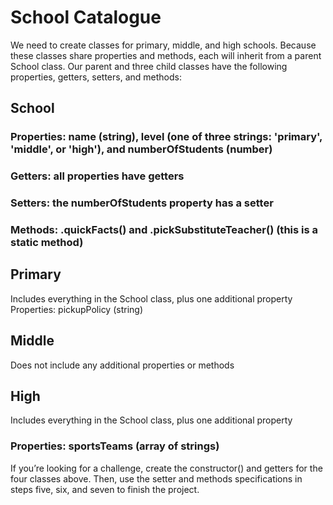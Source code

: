 # School Catalogue
We need to create classes for primary, middle, and high schools. Because these classes share properties and methods, each will inherit from a parent School class. Our parent and three child classes have the following properties, getters, setters, and methods:
## School
### Properties: name (string), level (one of three strings: 'primary', 'middle', or 'high'), and numberOfStudents (number)
### Getters: all properties have getters
### Setters: the numberOfStudents property has a setter
### Methods: .quickFacts() and .pickSubstituteTeacher() (this is a static method)
## Primary
Includes everything in the School class, plus one additional property
Properties: pickupPolicy (string)
## Middle
Does not include any additional properties or methods
## High
Includes everything in the School class, plus one additional property
### Properties: sportsTeams (array of strings)
If you’re looking for a challenge, create the constructor() and getters for the four classes above. Then, use the setter and methods specifications in steps five, six, and seven to finish the project.
